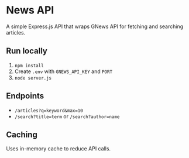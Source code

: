 # News API
A simple Express.js API that wraps GNews API for fetching and searching articles.

## Run locally
1. `npm install`
2. Create `.env` with `GNEWS_API_KEY` and `PORT`
3. `node server.js`

## Endpoints
- `/articles?q=keyword&max=10`
- `/search?title=term` or `/search?author=name`

## Caching
Uses in-memory cache to reduce API calls.
